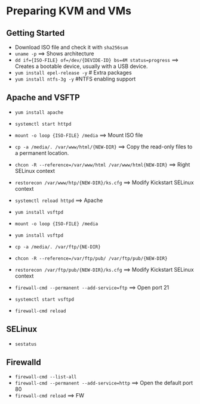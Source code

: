 # Preparing KVM and VMs

## Getting Started

- Download ISO file and check it with `sha256sum`
- `uname -p` ==> Shows architecture
- `dd if={ISO-FILE} of=/dev/{DEVIDE-ID} bs=4M status=progress` ==> Creates a bootable device, usually with a USB device.
- `yum install epel-release -y` # Extra packages
- `yum install ntfs-3g -y` #NTFS enabling support

## Apache and VSFTP

- `yum install apache`
- `systemctl start httpd`
- `mount -o loop {ISO-FILE} /media` ==> Mount ISO file
- `cp -a /media/. /var/www/html/{NEW-DIR}` ==> Copy the read-only files to a permanent location.
- `chcon -R --reference=/var/www/html /var/www/html{NEW-DIR}` ==> Right SELinux context
- `restorecon /var/www/htp/{NEW-DIR}/ks.cfg` ==> Modify Kickstart SELinux context

- `systemctl reload httpd` ==> Apache
- `yum install vsftpd`
- `mount -o loop {ISO-FILE} /media`
- `yum install vsftpd`
- `cp -a /media/. /var/ftp/{NE-DIR}`
- `chcon -R --reference=/var/ftp/pub/ /var/ftp/pub/{NEW-DIR}`
- `restorecon /var/ftp/pub/{NEW-DIR}/ks.cfg` ==> Modify Kickstart SELinux context
- `firewall-cmd --permanent --add-service=ftp` ==> Open port 21
- `systemctl start vsftpd`
- `firewall-cmd reload`

## SELinux

- `sestatus`

## Firewalld

- `firewall-cmd --list-all`
- `firewall-cmd --permanent --add-service=http` ==> Open the default port 80
- `firewall-cmd reload` ==> FW
